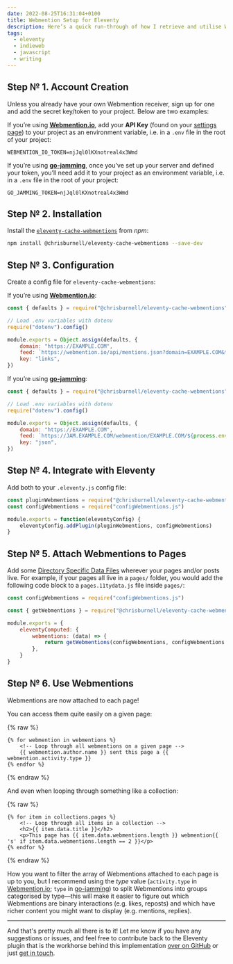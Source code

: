 ```yaml
---
date: 2022-08-25T16:31:04+0100
title: Webmention Setup for Eleventy
description: Here’s a quick run-through of how I retrieve and utilise Webmentions with my Eleventy website.
tags:
  - eleventy
  - indieweb
  - javascript
  - writing
---
```


<h2 id="1">Step № 1. Account Creation</h2>

Unless you already have your own Webmention receiver, sign up for one and add the secret key/token to your project. Below are two examples:

If you’re using **[Webmention.io](https://webmention.io/)**, add your **API Key** (found on your [settings page](https://webmention.io/settings)) to your project as an environment variable, i.e. in a `.env` file in the root of your project:

```text
WEBMENTION_IO_TOKEN=njJql0lKXnotreal4x3Wmd
```

If you’re using **[go-jamming](https://git.brainbaking.com/wgroeneveld/go-jamming)**, once you’ve set up your server and defined your token, you’ll need add it to your project as an environment variable, i.e. in a `.env` file in the root of your project:

```text
GO_JAMMING_TOKEN=njJql0lKXnotreal4x3Wmd
```

<h2 id="2">Step № 2. Installation</h2>

Install the [`eleventy-cache-webmentions`](/eleventy-cache-webmentions/) from *npm*:

```bash
npm install @chrisburnell/eleventy-cache-webmentions --save-dev
```

<h2 id="3">Step № 3. Configuration</h2>

Create a config file for `eleventy-cache-webmentions`:

If you’re using **[Webmention.io](https://webmention.io/)**:

```javascript
const { defaults } = require("@chrisburnell/eleventy-cache-webmentions")()

// Load .env variables with dotenv
require("dotenv").config()

module.exports = Object.assign(defaults, {
    domain: "https://EXAMPLE.COM",
    feed: `https://webmention.io/api/mentions.json?domain=EXAMPLE.COM&token=${process.env.WEBMENTION_IO_TOKEN}&per-page=9001`,
    key: "links",
})
```

If you’re using **[go-jamming](https://git.brainbaking.com/wgroeneveld/go-jamming)**:

```javascript
const { defaults } = require("@chrisburnell/eleventy-cache-webmentions")()

// Load .env variables with dotenv
require("dotenv").config()

module.exports = Object.assign(defaults, {
    domain: "https://EXAMPLE.COM",
    feed: `https://JAM.EXAMPLE.COM/webmention/EXAMPLE.COM/${process.env.GO_JAMMING_TOKEN}`,
    key: "json",
})
```

<h2 id="4">Step № 4. Integrate with Eleventy</h2>

Add both to your `.eleventy.js` config file:

```javascript
const pluginWebmentions = require("@chrisburnell/eleventy-cache-webmentions")
const configWebmentions = require("configWebmentions.js")

module.exports = function(eleventyConfig) {
    eleventyConfig.addPlugin(pluginWebmentions, configWebmentions)
}
```

<h2 id="5">Step № 5. Attach Webmentions to Pages</h2>

Add some [Directory Specific Data Files](https://www.11ty.dev/docs/data-template-dir/) wherever your pages and/or posts live. For example, if your pages all live in a `pages/` folder, you would add the following code block to a `pages.11tydata.js` file inside `pages/`:

```javascript
const configWebmentions = require("configWebmentions.js")

const { getWebmentions } = require("@chrisburnell/eleventy-cache-webmentions")()

module.exports = {
    eleventyComputed: {
        webmentions: (data) => {
            return getWebmentions(configWebmentions, configWebmentions.domain + data.page.url)
        },
    }
}
```

<h2 id="6">Step № 6. Use Webmentions</h2>

Webmentions are now attached to each page!

You can access them quite easily on a given page:

{% raw %}
```twig
{% for webmention in webmentions %}
    <!-- Loop through all webmentions on a given page -->
    {{ webmention.author.name }} sent this page a {{ webmention.activity.type }}
{% endfor %}
```
{% endraw %}

And even when looping through something like a collection:

{% raw %}
```twig
{% for item in collections.pages %}
    <!-- Loop through all items in a collection -->
    <h2>{{ item.data.title }}</h2>
    <p>This page has {{ item.data.webmentions.length }} webmention{{ 's' if item.data.webmentions.length == 2 }}</p>
{% endfor %}
```
{% endraw %}

How you want to filter the array of Webmentions attached to each page is up to you, but I recommend using the *type* value (`activity.type` in [Webmention.io](https://webmention.io/); `type` in [go-jamming](https://git.brainbaking.com/wgroeneveld/go-jamming)) to split Webmentions into groups categorised by type—this will make it easier to figure out which Webmentions are binary interactions (e.g. likes, reposts) and which have richer content you might want to display (e.g. mentions, replies).

--------

And that's pretty much all there is to it! Let me know if you have any suggestions or issues, and feel free to contribute back to the Eleventy plugin that is the workhorse behind this implementation [over on GitHub](https://github.com/chrisburnell/eleventy-cache-webmentions) or just [get in touch](/about/#contact).
